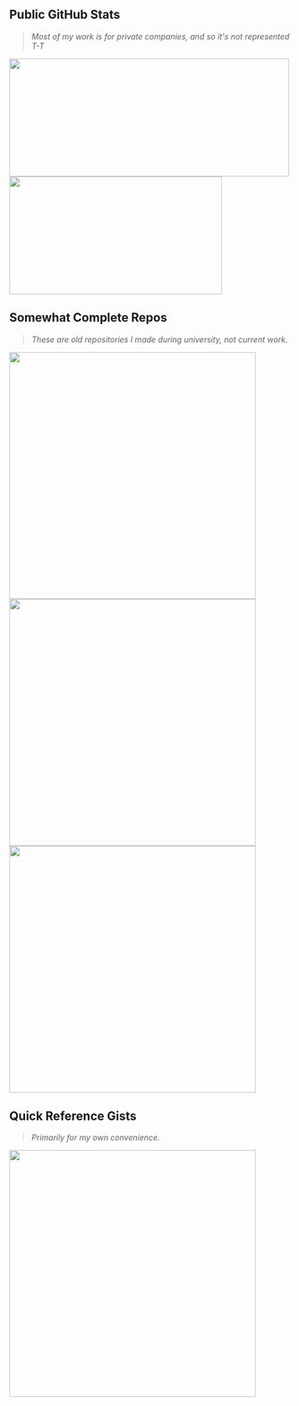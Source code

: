 Public GitHub Stats
---
> *Most of my work is for private companies, and so it's not represented T-T*

<img 
  width=500
  height=210
  align="center" 
  src="https://github-readme-stats.vercel.app/api?username=adjmunro&show_icons=true&theme=onedark&custom_title=Public%20GitHub%20Stats&rank_icon=github&show=reviews&hide=contribs" 
/>
<img 
  width=380
  height=210
  align="center" 
  src="https://github-readme-stats.vercel.app/api/top-langs/?username=adjmunro&theme=onedark"
/>

Somewhat Complete Repos
---
> *These are old repositories I made during university, not current work.*
> 
<img 
  width=440 
  src="https://github-readme-stats.vercel.app/api/pin/?username=adjmunro&repo=origin-srs&description_lines_count=3" 
/>
<img 
  width=440 
  src="https://github-readme-stats.vercel.app/api/pin/?username=adjmunro&repo=cosc360-mars&description_lines_count=3" 
/>
<img 
  width=440 
  src="https://github-readme-stats.vercel.app/api/pin/?username=adjmunro&repo=mt-assist&description_lines_count=3" 
/>

Quick Reference Gists
---
> *Primarily for my own convenience.*

<img 
  width=440 
  src="https://github-readme-stats.vercel.app/api/gist?id=6c8a16b081f8b4c92587c10bed176b4e" 
/>

<!--
**adjmunro/adjmunro** is a ✨ _special_ ✨ repository because its `README.md` (this file) appears on your GitHub profile.

Here are some ideas to get you started:

- 🔭 I’m currently working on ...
- 🌱 I’m currently learning ...
- 👯 I’m looking to collaborate on ...
- 🤔 I’m looking for help with ...
- 💬 Ask me about ...
- 📫 How to reach me: ...
- 😄 Pronouns: ...
- ⚡ Fun fact: ...
-->
